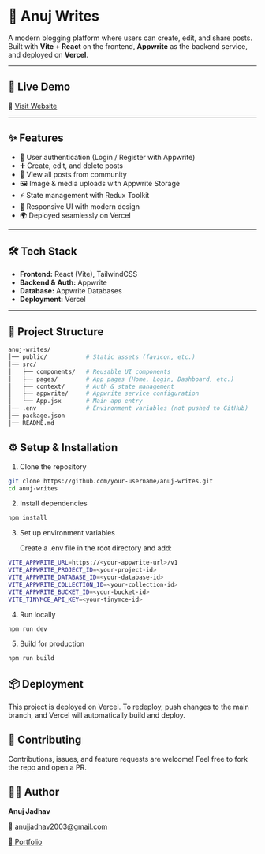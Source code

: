 # 📝 Anuj Writes

A modern blogging platform where users can create, edit, and share posts.  
Built with **Vite + React** on the frontend, **Appwrite** as the backend service, and deployed on **Vercel**.

---

## 🚀 Live Demo
🔗 [Visit Website](https://anuj-writes.vercel.app)

---

## ✨ Features
- 🔐 User authentication (Login / Register with Appwrite)
- ➕ Create, edit, and delete posts
- 👀 View all posts from community
- 🖼️ Image & media uploads with Appwrite Storage
- ⚡ State management with Redux Toolkit
- 🎨 Responsive UI with modern design
- 🌍 Deployed seamlessly on Vercel

---

## 🛠️ Tech Stack
- **Frontend:** React (Vite), TailwindCSS
- **Backend & Auth:** Appwrite
- **Database:** Appwrite Databases
- **Deployment:** Vercel

---

## 📂 Project Structure
```bash
anuj-writes/
│── public/           # Static assets (favicon, etc.)
│── src/
│   ├── components/   # Reusable UI components
│   ├── pages/        # App pages (Home, Login, Dashboard, etc.)
│   ├── context/      # Auth & state management
│   ├── appwrite/     # Appwrite service configuration
│   └── App.jsx       # Main app entry
│── .env              # Environment variables (not pushed to GitHub)
│── package.json
│── README.md
```
## ⚙️ Setup & Installation

1. Clone the repository
```bash
git clone https://github.com/your-username/anuj-writes.git
cd anuj-writes
```

2. Install dependencies

```bash
npm install
```


3. Set up environment variables

   Create a .env file in the root directory and add:

```bash
VITE_APPWRITE_URL=https://<your-appwrite-url>/v1
VITE_APPWRITE_PROJECT_ID=<your-project-id>
VITE_APPWRITE_DATABASE_ID=<your-database-id>
VITE_APPWRITE_COLLECTION_ID=<your-collection-id>
VITE_APPWRITE_BUCKET_ID=<your-bucket-id>
VITE_TINYMCE_API_KEY=<your-tinymce-id>
```


4. Run locally

```bash
npm run dev
```

5. Build for production

```bash
npm run build
```

## 📦 Deployment

This project is deployed on Vercel.
To redeploy, push changes to the main branch, and Vercel will automatically build and deploy.

## 🤝 Contributing

Contributions, issues, and feature requests are welcome!
Feel free to fork the repo and open a PR.

## 🧑‍💻 Author

**Anuj Jadhav**

📧 anujjadhav2003@gmail.com

 [🔗 Portfolio](https://portfolio-git-main-anujs-projects-5a26abb1.vercel.app/)
